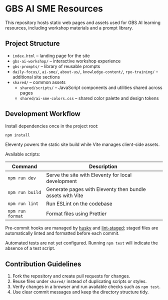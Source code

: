 # GBS AI SME Resources

This repository hosts static web pages and assets used for GBS AI learning resources, including workshop materials and a prompt library.

## Project Structure
- `index.html` – landing page for the site
- `gbs-ai-workshop/` – interactive workshop experience
- `gbs-prompts/` – library of reusable prompts
- `daily-focus/`, `ai-sme/`, `about-us/`, `knowledge-content/`, `rpo-training/` – additional site sections
- `shared/` – common assets
  - `shared/scripts/` – JavaScript components and utilities shared across pages
  - `shared/ai-sme-colors.css` – shared color palette and design tokens

## Development Workflow

Install dependencies once in the project root:

```bash
npm install
```

Eleventy powers the static site build while Vite manages client-side assets.

Available scripts:

| Command | Description |
|---------|-------------|
| `npm run dev` | Serve the site with Eleventy for local development |
| `npm run build` | Generate pages with Eleventy then bundle assets with Vite |
| `npm run lint` | Run ESLint on the codebase |
| `npm run format` | Format files using Prettier |

Pre-commit hooks are managed by [husky](https://github.com/typicode/husky) and [lint-staged](https://github.com/okonet/lint-staged); staged files are automatically linted and formatted before each commit.

Automated tests are not yet configured. Running `npm test` will indicate the absence of a test script.

## Contribution Guidelines
1. Fork the repository and create pull requests for changes.
2. Reuse files under `shared/` instead of duplicating scripts or styles.
3. Verify changes in a browser and run available checks such as `npm test`.
4. Use clear commit messages and keep the directory structure tidy.


